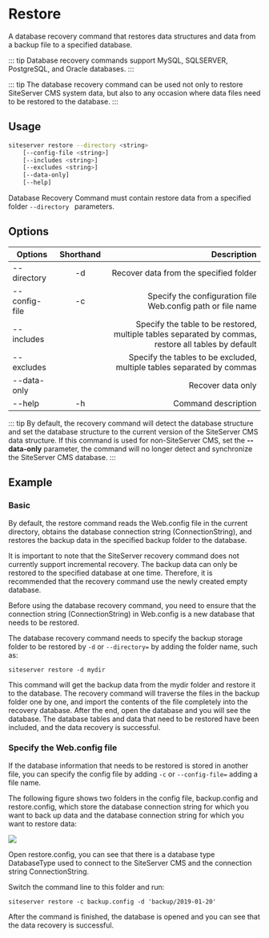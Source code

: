# Restore

A database recovery command that restores data structures and data from a backup file to a specified database.

::: tip
Database recovery commands support MySQL, SQLSERVER, PostgreSQL, and Oracle databases.
:::

::: tip
The database recovery command can be used not only to restore SiteServer CMS system data, but also to any occasion where data files need to be restored to the database.
:::

## Usage

```sh
siteserver restore --directory <string>
    [--config-file <string>]
    [--includes <string>]
    [--excludes <string>]
    [--data-only]
    [--help]
```

Database Recovery Command must contain restore data from a specified folder `--directory ` parameters.

## Options

| Options          | Shorthand |                                   Description |
| ------------- | :--: | -------------------------------------: |
| --directory   |  -d  | Recover data from the specified folder              |
| --config-file |  -c  | Specify the configuration file Web.config path or file name |
| --includes    |      | Specify the table to be restored, multiple tables separated by commas, restore all tables by default |
| --excludes    |      | Specify the tables to be excluded, multiple tables separated by commas |
| --data-only    |      | Recover data only |
| --help        |  -h  | Command description |

::: tip
By default, the recovery command will detect the database structure and set the database structure to the current version of the SiteServer CMS data structure. If this command is used for non-SiteServer CMS, set the **--data-only** parameter, the command will no longer detect and synchronize the SiteServer CMS database.
:::

## Example

### Basic

By default, the restore command reads the Web.config file in the current directory, obtains the database connection string (ConnectionString), and restores the backup data in the specified backup folder to the database.

It is important to note that the SiteServer recovery command does not currently support incremental recovery. The backup data can only be restored to the specified database at one time. Therefore, it is recommended that the recovery command use the newly created empty database.

Before using the database recovery command, you need to ensure that the connection string (ConnectionString) in Web.config is a new database that needs to be restored.

The database recovery command needs to specify the backup storage folder to be restored by `-d` or `--directory=` by adding the folder name, such as:

`
siteserver restore -d mydir
`

This command will get the backup data from the mydir folder and restore it to the database. The recovery command will traverse the files in the backup folder one by one, and import the contents of the file completely into the recovery database. After the end, open the database and you will see the database. The database tables and data that need to be restored have been included, and the data recovery is successful.

### Specify the Web.config file

If the database information that needs to be restored is stored in another file, you can specify the config file by adding  `-c` or `--config-file=` adding a file name.

The following figure shows two folders in the config file, backup.config and restore.config, which store the database connection string for which you want to back up data and the database connection string for which you want to restore data:

![](/assets/restore/04.png)

Open restore.config, you can see that there is a database type DatabaseType used to connect to the SiteServer CMS and the connection string ConnectionString.

Switch the command line to this folder and run:

`
siteserver restore -c backup.config -d 'backup/2019-01-20'
`

After the command is finished, the database is opened and you can see that the data recovery is successful.
